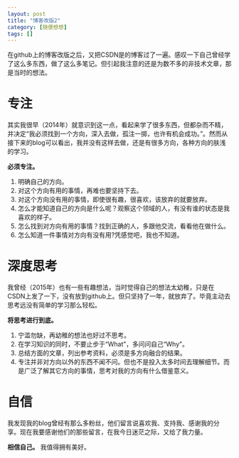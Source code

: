 ```yaml
---
layout: post
title: "博客改版2"
category: [随便想想]
tags: []
---
```


在github上的博客改版之后，又把CSDN是的博客过了一遍。感叹一下自己曾经学了这么多东西，做了这么多笔记。但引起我注意的还是为数不多的非技术文章，那是当时的想法。  

# 专注

其实我很早（2014年）就意识到这一点，看起来学了很多东西，但都杂而不精，并决定“我必须找到一个方向，深入去做，孤注一掷，也许有机会成功。”。然而从接下来的blog可以看出，我并没有这样去做，还是有很多方向，各种方向的肤浅的学习。  

**必须专注。**  

1. 明确自己的方向。  
2. 对这个方向有用的事情，再难也要坚持下去。  
3. 对这个方向没有用的事情，即使很有趣，很喜欢，该放弃的就要放弃。
4. 怎么才能知道自己的方向是什么呢？观察这个领域的人，有没有谁的状态是我喜欢的样子。  
5. 怎么找到对方向有用的事情？找到正确的人，多跟他交流，看看他在做什么。  
6. 怎么知道一件事情对方向有没有用?凭感觉吧，我也不知道。    

# 深度思考

我曾经（2015年）也有一些有趣想法，当时觉得自己的想法太幼稚，只是在CSDN上发了一下，没有放到github上。但只坚持了一年，就放弃了。毕竟主动去思考远没有简单的学习那么轻松。  

**将思考进行到底。**   

1. 宁滥勿缺，再幼稚的想法也好过不思考。  
2. 在学习知识的同时，不要止步于“What”，多问问自己“Why”。  
3. 总结方面的文章，列出参考资料，必须是多方向融合的结果。  
4. 专注并非对方向以外的东西不闻不问。但也不是投入太多时间去理解细节。而是广泛了解其它方向的事情，思考对我的方向有什么借鉴意义。  

# 自信

我发现我的blog曾经有那么多粉丝，他们留言说喜欢我、支持我、感谢我的分享。现在我要感谢他们的那些留言，在我今日迷茫之际，又给了我力量。  

**相信自己。** 我值得拥有美好。  

<!-- more -->